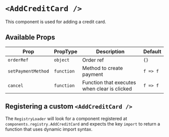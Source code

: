 # `<AddCreditCard />`

This component is used for adding a credit card.

## Available Props

| Prop               | PropType   | Description                                  | Default  |
| ------------------ | ---------- | -------------------------------------------- | -------- |
| `orderRef`         | `object`   | Order ref                                    | `{}`     |
| `setPaymentMethod` | `function` | Method to create payment                     | `f => f` |
| `cancel`           | `function` | Function that executes when clear is clicked | `f => f` |

## Registering a custom `<AddCreditCard />`

The `RegistryLoader` will look for a component registered at `components.registry.AddCreditCard` and expects the key `import` to return a function that uses dynamic import syntax.
